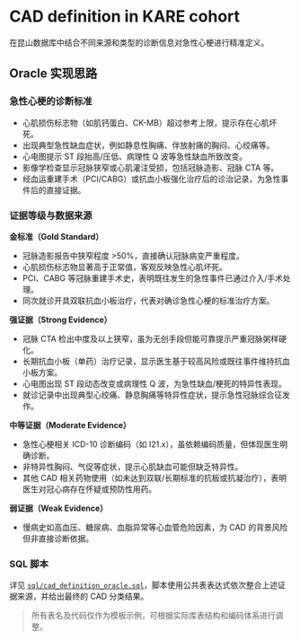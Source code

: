 # CAD definition in KARE cohort

在昆山数据库中结合不同来源和类型的诊断信息对急性心梗进行精准定义。

## Oracle 实现思路

### 急性心梗的诊断标准
- 心肌损伤标志物（如肌钙蛋白、CK-MB）超过参考上限，提示存在心肌坏死。
- 出现典型急性缺血症状，例如静息性胸痛、伴放射痛的胸闷、心绞痛等。
- 心电图提示 ST 段抬高/压低、病理性 Q 波等急性缺血所致改变。
- 影像学检查显示冠脉狭窄或心肌灌注受损，包括冠脉造影、冠脉 CTA 等。
- 经血运重建手术（PCI/CABG）或抗血小板强化治疗后的诊治记录，为急性事件后的直接证据。

### 证据等级与数据来源
**金标准（Gold Standard）**
- 冠脉造影报告中狭窄程度 >50%，直接确认冠脉病变严重程度。
- 心肌损伤标志物显著高于正常值，客观反映急性心肌坏死。
- PCI、CABG 等冠脉重建手术史，表明既往发生的急性事件已通过介入/手术处理。
- 同次就诊开具双联抗血小板治疗，代表对确诊急性心梗的标准治疗方案。

**强证据（Strong Evidence）**
- 冠脉 CTA 检出中度及以上狭窄，虽为无创手段但能可靠提示严重冠脉粥样硬化。
- 长期抗血小板（单药）治疗记录，显示医生基于较高风险或既往事件维持抗血小板方案。
- 心电图出现 ST 段动态改变或病理性 Q 波，为急性缺血/梗死的特异性表现。
- 就诊记录中出现典型心绞痛、静息胸痛等特异性症状，提示急性冠脉综合征发作。

**中等证据（Moderate Evidence）**
- 急性心梗相关 ICD-10 诊断编码（如 I21.x），虽依赖编码质量，但体现医生明确诊断。
- 非特异性胸闷、气促等症状，提示心肌缺血可能但缺乏特异性。
- 其他 CAD 相关药物使用（如未达到双联/长期标准的抗板或抗凝治疗），表明医生对冠心病存在怀疑或预防性用药。

**弱证据（Weak Evidence）**
- 慢病史如高血压、糖尿病、血脂异常等心血管危险因素，为 CAD 的背景风险但非直接诊断依据。

### SQL 脚本

详见 [`sql/cad_definition_oracle.sql`](sql/cad_definition_oracle.sql)，脚本使用公共表表达式依次整合上述证据来源，并给出最终的 CAD 分类结果。

> 所有表名及代码仅作为模板示例，可根据实际库表结构和编码体系进行调整。
